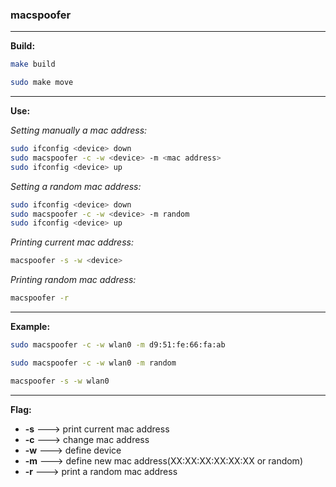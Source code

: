 ### macspoofer

****

**Build:**

```bash
make build
```

```bash
sudo make move
```

****

**Use:**

*Setting manually a mac address:*

```bash
sudo ifconfig <device> down
sudo macspoofer -c -w <device> -m <mac address>
sudo ifconfig <device> up
```

*Setting a random mac address:*

```bash
sudo ifconfig <device> down
sudo macspoofer -c -w <device> -m random
sudo ifconfig <device> up
```

*Printing current mac address:*

```bash
macspoofer -s -w <device>
```

*Printing random mac address:*

```bash
macspoofer -r 
```



****

**Example:**

```bash
sudo macspoofer -c -w wlan0 -m d9:51:fe:66:fa:ab
```

```bash
sudo macspoofer -c -w wlan0 -m random
```

```bash
macspoofer -s -w wlan0	
```

****

**Flag:**

- **-s** ---> print current mac address
- **-c** ---> change mac address
- **-w** ---> define device
- **-m** ---> define new mac address(XX:XX:XX:XX:XX:XX or random)
- **-r** ---> print a random mac address
